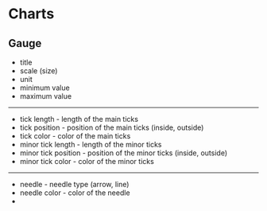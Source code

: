 # Charts

## Gauge

* title
* scale (size)
* unit
* minimum value
* maximum value

----

* tick length - length of the main ticks
* tick position - position of the main ticks (inside, outside)
* tick color - color of the main ticks
* minor tick length - length of the minor ticks
* minor tick position - position of the minor ticks (inside, outside)
* minor tick color - color of the minor ticks

----

* needle - needle type (arrow, line)
* needle color - color of the needle
* 